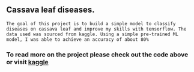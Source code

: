 ## Cassava leaf diseases.
`The goal of this project is to build a simple model to classify diseases on cassava leaf and improve my skills with tensorflow. The data used was sourced from kaggle. Using a simple pre-trained ML model, I was able to achieve an accuracy of about 80%`

### To read more on the project please check out the code above or visit [kaggle]("https://www.kaggle.com/competitions/cassava-leaf-disease-classification")